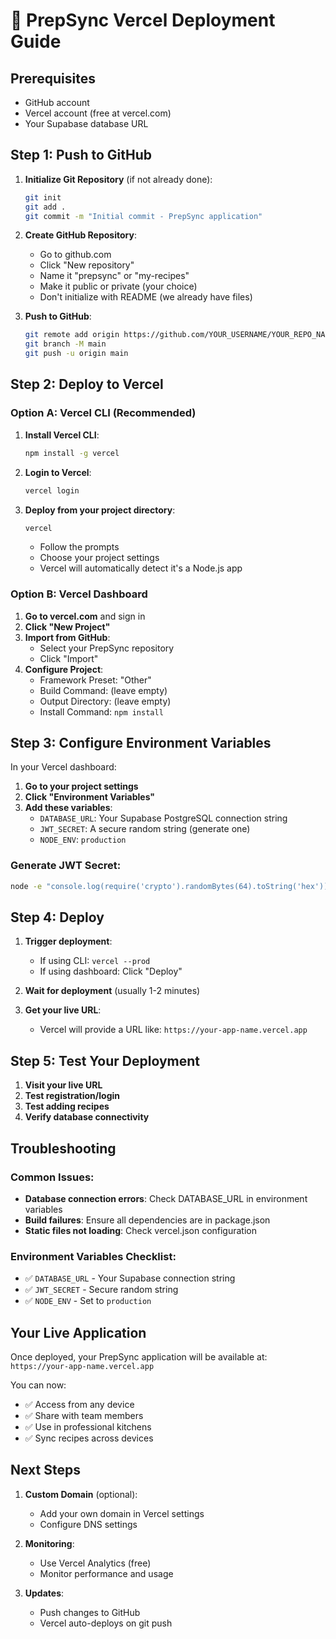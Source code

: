 # 🚀 PrepSync Vercel Deployment Guide

## Prerequisites
- GitHub account
- Vercel account (free at vercel.com)
- Your Supabase database URL

## Step 1: Push to GitHub

1. **Initialize Git Repository** (if not already done):
   ```bash
   git init
   git add .
   git commit -m "Initial commit - PrepSync application"
   ```

2. **Create GitHub Repository**:
   - Go to github.com
   - Click "New repository"
   - Name it "prepsync" or "my-recipes"
   - Make it public or private (your choice)
   - Don't initialize with README (we already have files)

3. **Push to GitHub**:
   ```bash
   git remote add origin https://github.com/YOUR_USERNAME/YOUR_REPO_NAME.git
   git branch -M main
   git push -u origin main
   ```

## Step 2: Deploy to Vercel

### Option A: Vercel CLI (Recommended)
1. **Install Vercel CLI**:
   ```bash
   npm install -g vercel
   ```

2. **Login to Vercel**:
   ```bash
   vercel login
   ```

3. **Deploy from your project directory**:
   ```bash
   vercel
   ```
   - Follow the prompts
   - Choose your project settings
   - Vercel will automatically detect it's a Node.js app

### Option B: Vercel Dashboard
1. **Go to vercel.com** and sign in
2. **Click "New Project"**
3. **Import from GitHub**:
   - Select your PrepSync repository
   - Click "Import"
4. **Configure Project**:
   - Framework Preset: "Other"
   - Build Command: (leave empty)
   - Output Directory: (leave empty)
   - Install Command: `npm install`

## Step 3: Configure Environment Variables

In your Vercel dashboard:

1. **Go to your project settings**
2. **Click "Environment Variables"**
3. **Add these variables**:
   - `DATABASE_URL`: Your Supabase PostgreSQL connection string
   - `JWT_SECRET`: A secure random string (generate one)
   - `NODE_ENV`: `production`

### Generate JWT Secret:
```bash
node -e "console.log(require('crypto').randomBytes(64).toString('hex'))"
```

## Step 4: Deploy

1. **Trigger deployment**:
   - If using CLI: `vercel --prod`
   - If using dashboard: Click "Deploy"

2. **Wait for deployment** (usually 1-2 minutes)

3. **Get your live URL**:
   - Vercel will provide a URL like: `https://your-app-name.vercel.app`

## Step 5: Test Your Deployment

1. **Visit your live URL**
2. **Test registration/login**
3. **Test adding recipes**
4. **Verify database connectivity**

## Troubleshooting

### Common Issues:
- **Database connection errors**: Check DATABASE_URL in environment variables
- **Build failures**: Ensure all dependencies are in package.json
- **Static files not loading**: Check vercel.json configuration

### Environment Variables Checklist:
- ✅ `DATABASE_URL` - Your Supabase connection string
- ✅ `JWT_SECRET` - Secure random string
- ✅ `NODE_ENV` - Set to `production`

## Your Live Application

Once deployed, your PrepSync application will be available at:
`https://your-app-name.vercel.app`

You can now:
- ✅ Access from any device
- ✅ Share with team members
- ✅ Use in professional kitchens
- ✅ Sync recipes across devices

## Next Steps

1. **Custom Domain** (optional):
   - Add your own domain in Vercel settings
   - Configure DNS settings

2. **Monitoring**:
   - Use Vercel Analytics (free)
   - Monitor performance and usage

3. **Updates**:
   - Push changes to GitHub
   - Vercel auto-deploys on git push
